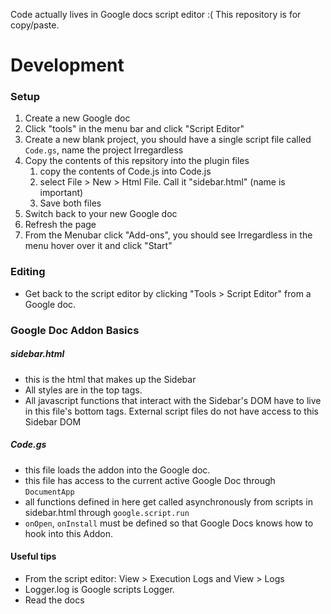Code actually lives in Google docs script editor :( This repository is for copy/paste.

# Development

### Setup

1. Create a new Google doc
2. Click "tools" in the menu bar and click "Script Editor"
3. Create a new blank project, you should have a single script file called `Code.gs`, name the project Irregardless
4. Copy the contents of this repsitory into the plugin files
     1. copy the contents of Code.js into Code.js
     2. select File > New >  Html File.  Call it "sidebar.html" (name is important)
     3. Save both files
5. Switch back to your new Google doc
6. Refresh the page
7. From the Menubar click "Add-ons", you should see Irregardless in the menu hover over it and click "Start"

### Editing

* Get back to the script editor by clicking "Tools > Script Editor" from a Google doc.

### Google Doc Addon Basics

##### sidebar.html

* this is the html that makes up the Sidebar
* All styles are in the top <style></style> tags.
* All javascript functions that interact with the Sidebar's DOM have to live in this file's bottom <script></script> tags.  External script files do not have access to this Sidebar DOM

##### Code.gs

* this file loads the addon into the Google doc.
* this file has access to the current active Google Doc through `DocumentApp`
* all functions defined in here get called asynchronously from scripts in sidebar.html through `google.script.run`
* `onOpen`, `onInstall` must be defined so that Google Docs knows how to hook into this Addon.

#### Useful tips

* From the script editor: View > Execution Logs and View > Logs
* Logger.log is Google scripts Logger.
* Read the docs
